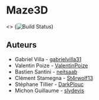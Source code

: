 # Maze3D
<> (![Build Status](https://api.travis-ci.org/PolyDevTeam/Maze3D.svg?branch=master))
## Auteurs
* Gabriel Villa - [gabrielvilla31](https://github.com/gabrielvilla31)
* Valentin Poize - [ValentinPoize](https://github.com/ValentinPoize)
* Bastien Santini - [neitsaab](https://github.com/neitsaab)
* Clément Stamegna - [St4rwolf13](https://github.com/St4rwolf13)
* Stéphane Tillier - [DarkPlouc](https://github.com/DarkPlouc)
* Michon Guillaume - [slydevis](https://github.com/slydevis)
